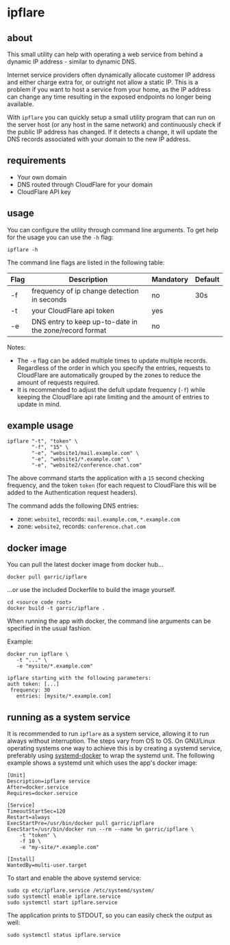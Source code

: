 # ipflare

## about

This small utility can help with operating a web service from behind a dynamic IP address - similar to dynamic DNS.

Internet service providers often dynamically allocate customer IP address and either charge extra for, or outright not allow a static IP. This is a problem if you want to host a service from your home, as the IP address can change any time resulting in the exposed endpoints no longer being available.

With `ipflare` you can quickly setup a small utility program that can run on the server host (or any host in the same network) and continuously check if the public IP address has changed. If it detects a change, it will update the DNS records associated with your domain to the new IP address.

## requirements

   * Your own domain
   * DNS routed through CloudFlare for your domain
   * CloudFlare API key

## usage

You can configure the utility through command line arguments. To get help for the usage you can use the `-h` flag:

```
ipflare -h
```

The command line flags are listed in the following table:

| Flag | Description                                            | Mandatory | Default |
| ---- | ------------------------------------------------------ | --------- | ------- |
| -f   | frequency of ip change detection in seconds            | no        | 30s     |
| -t   | your CloudFlare api token                              | yes       |         |
| -e   | DNS entry to keep up-to-date in the zone/record format | no        |         |


Notes:

   * The `-e` flag can be added multiple times to update multiple records. Regardless of the order in which you specify the entries, requests to CloudFlare are automatically grouped by the zones to reduce the amount of requests required.
   * It is recommended to adjust the defult update frequency (`-f`) while keeping the CloudFlare api rate limiting and the amount of entries to update in mind.


## example usage

```
ipflare "-t", "token" \
        "-f", "15" \
        "-e", "website1/mail.example.com" \
        "-e", "website1/*.example.com" \
        "-e", "website2/conference.chat.com"
```

The above command starts the application with a `15` second checking frequency, and the token `token` (for each request to CloudFlare this will be added to the Authentication request headers).

The command adds the following DNS entries:

   * zone: `website1`, records: `mail.example.com`, `*.example.com`
   * zone: `website2`, records: `conference.chat.com`


## docker image

You can pull the latest docker image from docker hub...

```
docker pull garric/ipflare
```

...or use the included Dockerfile to build the image yourself.

```
cd <source code root>
docker build -t garric/ipflare .
```

When running the app with docker, the command line arguments can be specified in the usual fashion.

Example:

```
docker run ipflare \
   -t "..." \
   -e "mysite/*.example.com"
```

```
ipflare starting with the following parameters:
auth token: [...]
 frequency: 30
   entries: [mysite/*.example.com]
```

## running as a system service

It is recommended to run `ipflare` as a system service, allowing it to run always without interruption. The steps vary from OS to OS. On GNU/Linux operating systems one way to achieve this is by creating a systemd service, preferably using [systemd-docker](https://github.com/ibuildthecloud/systemd-docker) to wrap the systemd unit. The following example shows a systemd unit which uses the app's docker image:

```
[Unit]
Description=ipflare service
After=docker.service
Requires=docker.service

[Service]
TimeoutStartSec=120
Restart=always
ExecStartPre=/usr/bin/docker pull garric/ipflare
ExecStart=/usr/bin/docker run --rm --name %n garric/ipflare \
    -t "token" \
    -f 10 \
    -e "my-site/*.example.com"

[Install]
WantedBy=multi-user.target

```

To start and enable the above systemd service:

```
sudo cp etc/ipflare.service /etc/systemd/system/
sudo systemctl enable ipflare.service
sudo systemctl start ipflare.service
```

The application prints to STDOUT, so you can easily check the output as well:

```
sudo systemctl status ipflare.service
```

